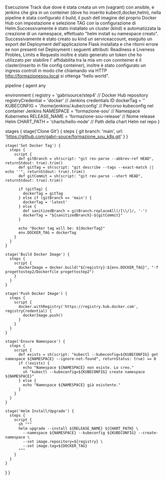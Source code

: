 Esecuzione Track due dove è stata creata un vm (vagrant) con ansible, e jenkins che gira in un conteiner (dove ho inserito kubectl,docker,helm), nella pipeline è stata configurato il build, il push dell imagine del proprio Docker Hub con impostazione e selezione TAG con la configurazione di Helm.Successivamente  è stato installato un cluster (kind) e automatizzata la creazione di un namespace, effettuato "helm install su namespace creato". Successivamente è stato creato su kind un serviceaccount, eseguito un export del Deployment dell'applicazione Flask installata e che ritorni errore se non presenti nel Deployment i seguenti attributi: Readiness e Liveness Probles, Limits e Requests inoltre è stato generato un token che ho utilizzato per stabilire l' affidabilita tra la mia vm con connteiner è il claster(inserito in file config conteiner), inoltre è stato configurato un ingress controll in modo che chiamando via HTTP http://formazionesou.local si ottenga "hello world".

pipeline {
  agent any

  environment {
    registry = 'gabrisource/step4'        // Docker Hub repository
    registryCredential = 'docker'                  // Jenkins credentials ID
    dockerTag = ''
    KUBECONFIG = '/home/jenkins/.kube/config'        // Percorso kubeconfig nel container Jenkins
    NAMESPACE = 'formazione-sou'                   // Namespace Kubernetes
    RELEASE_NAME = 'formazione-sou-release'        // Nome release Helm
    CHART_PATH = 'charts/hello-node'               // Path della chart Helm nel repo
  }

  stages {
    stage('Clone Git') {
      steps {
        git branch: 'main', url: 'https://github.com/gabri-souce/formazione_sou_k8s.git'
      }
    }

    stage('Set Docker Tag') {
      steps {
        script {
          def gitBranch = sh(script: "git rev-parse --abbrev-ref HEAD", returnStdout: true).trim()
          def gitTag = sh(script: "git describe --tags --exact-match || echo ''", returnStdout: true).trim()
          def gitCommit = sh(script: "git rev-parse --short HEAD", returnStdout: true).trim()

          if (gitTag) {
            dockerTag = gitTag
          } else if (gitBranch == 'main') {
            dockerTag = 'latest'
          } else {
            def sanitizedBranch = gitBranch.replaceAll(/[\\/]/, '-')
            dockerTag = "${sanitizedBranch}-${gitCommit}"
          }

          echo "Docker tag will be: ${dockerTag}"
          env.DOCKER_TAG = dockerTag
        }
      }
    }

    stage('Build Docker Image') {
      steps {
        script {
          dockerImage = docker.build("${registry}:${env.DOCKER_TAG}", "-f progettostep2/Dockerfile progettostep2")
        }
      }
    }

    stage('Push Docker Image') {
      steps {
        script {
          docker.withRegistry('https://registry.hub.docker.com', registryCredential) {
            dockerImage.push()
          }
        }
      }
    }

    stage('Ensure Namespace') {
      steps {
        script {
          def exists = sh(script: "kubectl --kubeconfig=${KUBECONFIG} get namespace ${NAMESPACE} --ignore-not-found", returnStatus: true) == 0
          if (!exists) {
            echo "Namespace ${NAMESPACE} non esiste. Lo creo."
            sh "kubectl --kubeconfig=${KUBECONFIG} create namespace ${NAMESPACE}"
          } else {
            echo "Namespace ${NAMESPACE} già esistente."
          }
        }
      }
    }

    stage('Helm Install/Upgrade') {
      steps {
        script {
          sh """
          helm upgrade --install ${RELEASE_NAME} ${CHART_PATH} \
            --namespace ${NAMESPACE} --kubeconfig ${KUBECONFIG} --create-namespace \
            --set image.repository=${registry} \
            --set image.tag=${DOCKER_TAG}
          """
        }
      }
    }
  }
}

